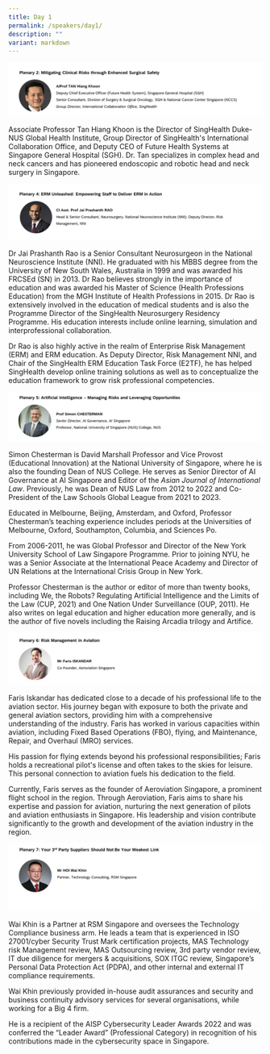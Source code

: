 ```yaml
---
title: Day 1
permalink: /speakers/day1/
description: ""
variant: markdown
---
```

![](/images/tan_hk.png)
 
Associate Professor Tan Hiang Khoon is the Director of SingHealth Duke-NUS Global Health Institute, Group Director of SingHealth's International Collaboration Office, and Deputy CEO of Future Health Systems at Singapore General Hospital (SGH). Dr. Tan specializes in complex head and neck cancers and has pioneered endoscopic and robotic head and neck surgery in Singapore.

![](/images/dr_jai.png)

Dr Jai Prashanth Rao is a Senior Consultant Neurosurgeon in the National Neuroscience Institute (NNI). He graduated with his MBBS degree from the University of New South Wales, Australia in 1999 and was awarded his FRCSEd (SN) in 2013. Dr Rao believes strongly in the importance of education and was awarded his Master of Science (Health Professions Education) from the MGH Institute of Health Professions in 2015. Dr Rao is extensively involved in the education of medical students and is also the Programme Director of the SingHealth Neurosurgery Residency Programme. His education interests include online learning, simulation and interprofessional collaboration.

Dr Rao is also highly active in the realm of Enterprise Risk Management (ERM) and ERM education. As Deputy Director, Risk Management NNI, and Chair of the SingHealth ERM Education Task Force (E2TF), he has helped SingHealth develop online training solutions as well as to conceptualize the education framework to grow risk professional competencies.

![](/images/simon.png)

Simon Chesterman is David Marshall Professor and Vice Provost (Educational Innovation) at the National University of Singapore, where he is also the founding Dean of NUS College. He serves as Senior Director of AI Governance at AI Singapore and Editor of the _Asian Journal of International Law_. Previously, he was Dean of NUS Law from 2012 to 2022 and Co-President of the Law Schools Global League from 2021 to 2023.

Educated in Melbourne, Beijing, Amsterdam, and Oxford, Professor Chesterman’s teaching experience includes periods at the Universities of Melbourne, Oxford, Southampton, Columbia, and Sciences Po.

From 2006-2011, he was Global Professor and Director of the New York University School of Law Singapore Programme. Prior to joining NYU, he was a Senior Associate at the International Peace Academy and Director of UN Relations at the International Crisis Group in New York.

Professor Chesterman is the author or editor of more than twenty books, including We, the Robots? Regulating Artificial Intelligence and the Limits of the Law (CUP, 2021) and One Nation Under Surveillance (OUP, 2011). He also writes on legal education and higher education more generally, and is the author of five novels including the Raising Arcadia trilogy and Artifice.

![](/images/faris.png)

Faris Iskandar has dedicated close to a decade of his professional life to the aviation sector. His journey began with exposure to both the private and general aviation sectors, providing him with a comprehensive understanding of the industry. Faris has worked in various capacities within aviation, including Fixed Based Operations (FBO), flying, and Maintenance, Repair, and Overhaul (MRO) services.

His passion for flying extends beyond his professional responsibilities; Faris holds a recreational pilot's license and often takes to the skies for leisure. This personal connection to aviation fuels his dedication to the field.

Currently, Faris serves as the founder of Aeroviation Singapore, a prominent flight school in the region. Through Aeroviation, Faris aims to share his expertise and passion for aviation, nurturing the next generation of pilots and aviation enthusiasts in Singapore. His leadership and vision contribute significantly to the growth and development of the aviation industry in the region.

![](/images/hoi.png)
   
Wai Khin is a Partner at RSM Singapore and oversees the Technology Compliance business arm. He leads a team that is experienced in ISO 27001/cyber Security Trust Mark certification projects, MAS Technology risk Management review, MAS Outsourcing review, 3rd party vendor review, IT due diligence for mergers & acquisitions, SOX ITGC review, Singapore’s Personal Data Protection Act (PDPA), and other internal and external IT compliance requirements.

Wai Khin previously provided in-house audit assurances and security and business continuity advisory services for several organisations, while working for a Big 4 firm.

He is a recipient of the AISP Cybersecurity Leader Awards 2022 and was conferred the “Leader Award” (Professional Category) in recognition of his contributions made in the cybersecurity space in Singapore.